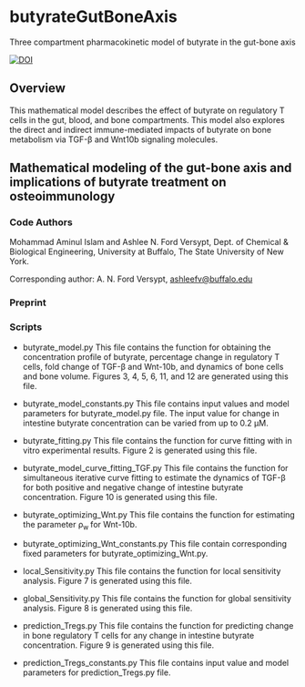 # butyrateGutBoneAxis
Three compartment pharmacokinetic model of butyrate in the gut-bone axis

[![DOI](https://zenodo.org/badge/384794234.svg)](https://zenodo.org/badge/latestdoi/384794234)

## Overview 
This mathematical model describes the effect of butyrate on regulatory T cells in the gut, blood, and bone compartments. This model also explores the direct and indirect immune-mediated impacts of butyrate on bone metabolism via TGF-β and Wnt10b signaling molecules.

## Mathematical modeling of the gut-bone axis and implications of butyrate treatment on osteoimmunology
### Code Authors
Mohammad Aminul Islam and Ashlee N. Ford Versypt, 
Dept. of Chemical & Biological Engineering,
University at Buffalo, The State University of New York.

Corresponding author: A. N. Ford Versypt, ashleefv@buffalo.edu

### Preprint

### Scripts

* butyrate_model.py
This file contains the function for obtaining the concentration profile of butyrate, percentage change in regulatory T cells, fold change of TGF-β and Wnt-10b, and dynamics of bone cells and bone volume. Figures 3, 4, 5, 6, 11, and 12 are generated using this file. 

* butyrate_model_constants.py
This file contains input values and model parameters for butyrate_model.py file. The input value for change in intestine butyrate concentration can be varied from up to 0.2 μM.

* butyrate_fitting.py
This file contains the function for curve fitting with in vitro experimental results. Figure 2 is generated using this file.

* butyrate_model_curve_fitting_TGF.py
This file contains the function for simultaneous iterative curve fitting to estimate the dynamics of TGF-β for both positive and negative change of intestine butyrate concentration. Figure 10 is generated using this file.

* butyrate_optimizing_Wnt.py
This file contains the function for estimating the parameter ρ<sub>w </sub> for Wnt-10b.
  
* butyrate_optimizing_Wnt_constants.py
This file contain corresponding fixed parameters for butyrate_optimizing_Wnt.py.

* local_Sensitivity.py
This file contains the function for local sensitivity analysis. Figure 7 is generated using this file.

* global_Sensitivity.py
This file contains the function for global sensitivity analysis. Figure 8 is generated using this file.

* prediction_Tregs.py
This file contains the function for predicting change in bone regulatory T cells for any change in intestine butyrate concentration. Figure 9 is generated using this file.

* prediction_Tregs_constants.py
This file contains input value and model parameters for prediction_Tregs.py file.
